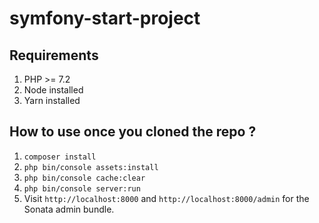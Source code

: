 # symfony-start-project

## Requirements

1. PHP >= 7.2
2. Node installed
3. Yarn installed

## How to use once you cloned the repo ?

1. `composer install`
2. `php bin/console assets:install`
3. `php bin/console cache:clear`
4. `php bin/console server:run`
5. Visit `http://localhost:8000` and `http://localhost:8000/admin` for the Sonata admin bundle.
